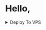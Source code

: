 # Hello, 

<details><summary>Deploy To VPS</summary>
<p>
<pre>
git clone https://github.com/Kumar66604/hmkey
cd hmkey
# Install Packages
pip3 install -U -r requirements.txt
Edit config.py with variables as given below then run bot
python3 main.py
</pre>
</p>
</details>

